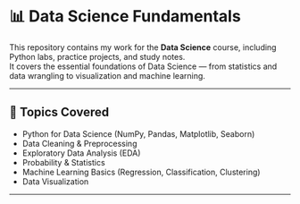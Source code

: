 # 📊 Data Science Fundamentals

This repository contains my work for the **Data Science** course, including Python labs, practice projects, and study notes.  
It covers the essential foundations of Data Science — from statistics and data wrangling to visualization and machine learning.

---

## 🚀 Topics Covered
- Python for Data Science (NumPy, Pandas, Matplotlib, Seaborn)
- Data Cleaning & Preprocessing
- Exploratory Data Analysis (EDA)
- Probability & Statistics
- Machine Learning Basics (Regression, Classification, Clustering)
- Data Visualization
  
---
